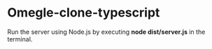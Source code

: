 ﻿# Omegle-clone-typescript
Run the server using Node.js by executing **node dist/server.js** in the terminal.
